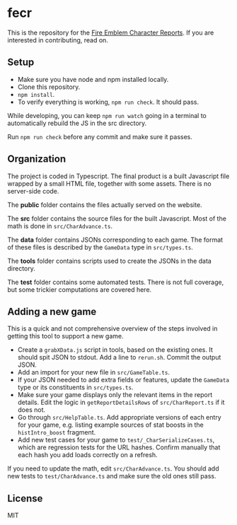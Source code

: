 # fecr

This is the repository for the [Fire Emblem Character
Reports](https://pmmellowmelon.com/fecr/). If you are interested in
contributing, read on.

## Setup

- Make sure you have node and npm installed locally.
- Clone this repository.
- `npm install`.
- To verify everything is working, `npm run check`. It should pass.

While developing, you can keep `npm run watch` going in a terminal to
automatically rebuild the JS in the src directory.

Run `npm run check` before any commit and make sure it passes.

## Organization

The project is coded in Typescript. The final product is a built Javascript file
wrapped by a small HTML file, together with some assets. There is no server-side
code.

The **public** folder contains the files actually served on the website.

The **src** folder contains the source files for the built Javascript. Most of
the math is done in `src/CharAdvance.ts`.

The **data** folder contains JSONs corresponding to each game. The format of
these files is described by the `GameData` type in `src/types.ts`.

The **tools** folder contains scripts used to create the JSONs in the data
directory.

The **test** folder contains some automated tests. There is not full coverage,
but some trickier computations are covered here.

## Adding a new game

This is a quick and not comprehensive overview of the steps involved in getting
this tool to support a new game.

- Create a `grabXData.js` script in tools, based on the existing ones. It
  should spit JSON to stdout. Add a line to `rerun.sh`. Commit the output JSON.
- Add an import for your new file in `src/GameTable.ts`.
- If your JSON needed to add extra fields or features, update the `GameData`
  type or its constituents in `src/types.ts`.
- Make sure your game displays only the relevant items in the report details.
  Edit the logic in `getReportDetailsRows` of `src/CharReport.ts` if it does
  not.
- Go through `src/HelpTable.ts`. Add appropriate versions of each entry for
  your game, e.g. listing example sources of stat boosts in the
  `histIntro_boost` fragment.
- Add new test cases for your game to `test/_CharSerializeCases.ts`, which are
  regression tests for the URL hashes. Confirm manually that each hash you add
  loads correctly on a refresh.

If you need to update the math, edit `src/CharAdvance.ts`. You should add new
tests to `test/CharAdvance.ts` and make sure the old ones still pass.

## License

MIT
